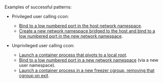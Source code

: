 Examples of successful patterns:

* Privileged user calling ccon:
  * [Bind to a low numbered port in the host network
    namespace](net-host-root).
  * [Create a new network namespace bridged to the host and bind to a
    low numbered port in the new network namespace](net-veth-root).

* Unprivileged user calling ccon:
  * [Launch a container process that pivots to a local
    root](pivot-root).
  * [Bind to a low numbered port in a new network namespace](net-new)
    (via a new user namespace).
  * [Launch a container process in a new freezer cgroup, removing that
    cgroup on exit](cgroups).
